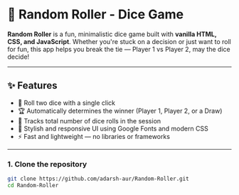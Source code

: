 # 🎲 Random Roller - Dice Game

**Random Roller** is a fun, minimalistic dice game built with **vanilla HTML, CSS, and JavaScript**. Whether you're stuck on a decision or just want to roll for fun, this app helps you break the tie — Player 1 vs Player 2, may the dice decide!

---

## ✨ Features

- 🎲 Roll two dice with a single click
- 🏆 Automatically determines the winner (Player 1, Player 2, or a Draw)
- 🔢 Tracks total number of dice rolls in the session
- 🎨 Stylish and responsive UI using Google Fonts and modern CSS
- ⚡ Fast and lightweight — no libraries or frameworks

---

### 1. Clone the repository

```bash
git clone https://github.com/adarsh-aur/Random-Roller.git
cd Random-Roller
